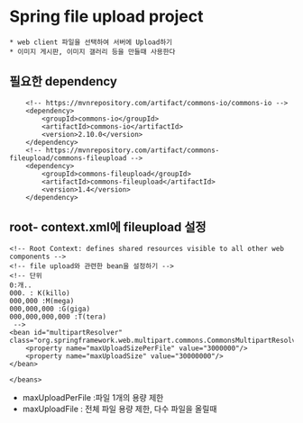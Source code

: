 # Spring file upload project
	* web client 파일을 선택하여 서버에 Upload하기
	* 이미지 게시판, 이미지 갤러리 등을 만들때 사용한다
	
## 필요한 dependency
	
		<!-- https://mvnrepository.com/artifact/commons-io/commons-io -->
		<dependency>
			<groupId>commons-io</groupId>
			<artifactId>commons-io</artifactId>
			<version>2.10.0</version>
		</dependency>
		<!-- https://mvnrepository.com/artifact/commons-fileupload/commons-fileupload -->
		<dependency>
			<groupId>commons-fileupload</groupId>
			<artifactId>commons-fileupload</artifactId>
			<version>1.4</version>
		</dependency>

## root- context.xml에 fileupload 설정

	
	<!-- Root Context: defines shared resources visible to all other web components -->
	<!-- file upload와 관련한 bean을 설정하기 -->
	<!-- 단위
	0:개..
	000. : K(killo)
	000,000 :M(mega)
	000,000,000 :G(giga)
	000,000,000,000 :T(tera)
	 -->
	<bean id="multipartResolver" class="org.springframework.web.multipart.commons.CommonsMultipartResolver">
		<property name="maxUploadSizePerFile" value="3000000"/>
		<property name="maxUploadSize" value="30000000"/>
	</bean>

	</beans>


* maxUploadPerFile :파일 1개의 용량 제한
* maxUploadFile : 전체 파일 용량 제한, 다수 파일을 올릴때 

		